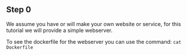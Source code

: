 ## **Step 0**
We assume you have or will make your own website or service, for this tutorial we will provide a simple webserver.

To see the dockerfile for the webserver you can use the command: 
`cat Dockerfile`